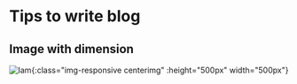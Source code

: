 # Tips to write blog


## Image with dimension
![Iam](../../images/2020-11-13-11-36-03.png){:class="img-responsive centerimg" :height="500px" width="500px"} 